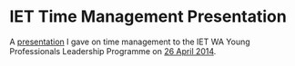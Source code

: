 IET Time Management Presentation
================================

A [presentation](https://github.com/robdmoore/IETTimeManagementPresentation/raw/master/TimeManagementAndProjectPlanning.pptx) I gave on time management to the IET WA Young Professionals Leadership Programme on [26 April 2014](https://twitter.com/robdmoore/status/459904140575916033).
